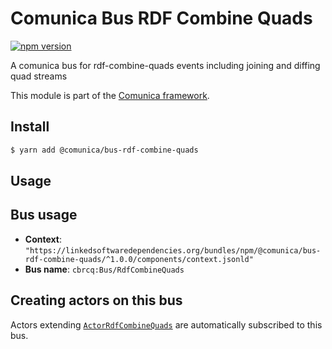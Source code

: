 # Comunica Bus RDF Combine Quads

[![npm version](https://badge.fury.io/js/%40comunica%2Fbus-rdf-combine-quads.svg)](https://www.npmjs.com/package/@comunica/bus-rdf-combine-quads)

A comunica bus for rdf-combine-quads events including joining and diffing quad streams

This module is part of the [Comunica framework](https://github.com/comunica/comunica).

## Install

```bash
$ yarn add @comunica/bus-rdf-combine-quads
```

## Usage

## Bus usage

* **Context**: `"https://linkedsoftwaredependencies.org/bundles/npm/@comunica/bus-rdf-combine-quads/^1.0.0/components/context.jsonld"`
* **Bus name**: `cbrcq:Bus/RdfCombineQuads`

## Creating actors on this bus

Actors extending [`ActorRdfCombineQuads`](TODO:jsdoc_url) are automatically subscribed to this bus.
